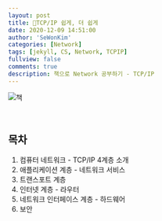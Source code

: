 ```yaml
---
layout: post
title: 📘TCP/IP 쉽게, 더 쉽게
date: 2020-12-09 14:51:00
author: 'SeWonKim'
categories: [Network]
tags: [jekyll, CS, Network, TCPIP]
fullview: false
comments: true
description: 책으로 Network 공부하기 - TCP/IP
---
```


![책](https://image.yes24.com/Goods/32203210/L)

&nbsp;
&nbsp;

## 목차

1. 컴퓨터 네트워크 - TCP/IP 4계층 소개
2. 애플리케이션 계층 - 네트워크 서비스
3. 트랜스포트 계층
4. 인터넷 계층 - 라우터
5. 네트워크 인터페이스 계층 - 하드웨어
6. 보안

&nbsp;
&nbsp;
